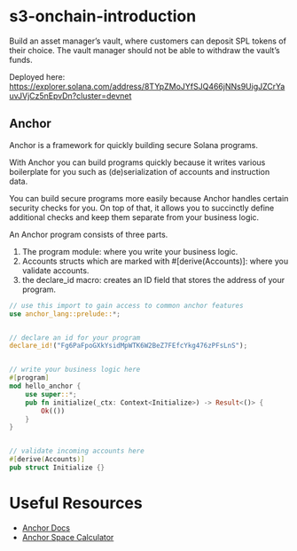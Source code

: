 # s3-onchain-introduction

Build an asset manager’s vault, where customers can deposit SPL tokens of their choice. The vault manager should not be able to withdraw the vault’s funds.

Deployed here: https://explorer.solana.com/address/8TYpZMoJYfSJQ466jNNs9UigJZCrYauvJVjCz5nEpvDn?cluster=devnet


## Anchor

Anchor is a framework for quickly building secure Solana programs.

With Anchor you can build programs quickly because it writes various boilerplate for you such as (de)serialization of accounts and instruction data.

You can build secure programs more easily because Anchor handles certain security checks for you. On top of that, it allows you to succinctly define additional checks and keep them separate from your business logic.

An Anchor program consists of three parts. 

1. The program module: where you write your business logic.
2. Accounts structs which are marked with #[derive(Accounts)]: where you validate accounts.
3. the declare_id macro: creates an ID field that stores the address of your program.

```rust
// use this import to gain access to common anchor features
use anchor_lang::prelude::*;


// declare an id for your program
declare_id!("Fg6PaFpoGXkYsidMpWTK6W2BeZ7FEfcYkg476zPFsLnS");


// write your business logic here
#[program]
mod hello_anchor {
    use super::*;
    pub fn initialize(_ctx: Context<Initialize>) -> Result<()> {
        Ok(())
    }
}


// validate incoming accounts here
#[derive(Accounts)]
pub struct Initialize {}
```

# Useful Resources
- [Anchor Docs](https://www.anchor-lang.com/docs/high-level-overview)
- [Anchor Space Calculator](https://anchorspace.vercel.app/)
